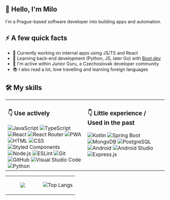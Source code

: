 ## 👋 Hello, I'm Milo
I'm a Prague-based software developer into building apps and automation.

## ⚡ A few quick facts
- 🔭 Currently working on internal apps using JS/TS and React
- 🌱 Learning back-end development (Python, JS, later Go) with [Boot.dev](https://www.boot.dev/)
- 💬 I'm active within Junior Guru, a Czechoslovak developer community
- 📚 I also read a lot, love travelling and learning foreign languages

## 🛠️ My skills
<table><tr><td valign="top" width="50%">

### <div align="left">👇 Use actively</div>
<div align="left">  
<img src="https://img.shields.io/badge/JavaScript-F7DF1E.svg?style=for-the-badge&logo=JavaScript&logoColor=black" alt="JavaScript">
<img src="https://img.shields.io/badge/TypeScript-3178C6.svg?style=for-the-badge&logo=TypeScript&logoColor=white" alt="TypeScript">
<img src="https://img.shields.io/badge/React-61DAFB.svg?style=for-the-badge&logo=React&logoColor=black" alt="React">
<img src="https://img.shields.io/badge/React%20Router-CA4245.svg?style=for-the-badge&logo=React-Router&logoColor=white" alt="React Router">
<img src="https://img.shields.io/badge/PWA-5A0FC8.svg?style=for-the-badge&logo=PWA&logoColor=white" alt="PWA">
<img src="https://img.shields.io/badge/HTML5-E34F26.svg?style=for-the-badge&logo=HTML5&logoColor=white" alt="HTML">
<img src="https://img.shields.io/badge/CSS3-1572B6.svg?style=for-the-badge&logo=CSS3&logoColor=white" alt="CSS">
<img src="https://img.shields.io/badge/styledcomponents-DB7093.svg?style=for-the-badge&logo=styled-components&logoColor=white" alt="Styled Components">
<img src="https://img.shields.io/badge/Node.js-339933.svg?style=for-the-badge&logo=nodedotjs&logoColor=white" alt="Node.js">
<img src="https://img.shields.io/badge/ESLint-4B32C3.svg?style=for-the-badge&logo=ESLint&logoColor=white" alt="ESLint">
<img src="https://img.shields.io/badge/Git-F05032.svg?style=for-the-badge&logo=Git&logoColor=white" alt="Git">
<img src="https://img.shields.io/badge/GitHub-181717.svg?style=for-the-badge&logo=GitHub&logoColor=white" alt="GitHub">
<img src="https://img.shields.io/badge/Visual%20Studio%20Code-007ACC.svg?style=for-the-badge&logo=Visual-Studio-Code&logoColor=white" alt="Visual Studio Code">
<img src="https://img.shields.io/badge/Python-3776AB.svg?style=for-the-badge&logo=Python&logoColor=white" alt="Python">
</div>

</td><td valign="top" width="50%">

### <div align="left">👇 Little experience / Used in the past</div>
<div align="left">  
<img src="https://img.shields.io/badge/Kotlin-7F52FF.svg?style=for-the-badge&logo=Kotlin&logoColor=white" alt="Kotlin">
<img src="https://img.shields.io/badge/Spring%20Boot-6DB33F.svg?style=for-the-badge&logo=Spring-Boot&logoColor=white" alt="Spring Boot">
<img src="https://img.shields.io/badge/MongoDB-47A248.svg?style=for-the-badge&logo=MongoDB&logoColor=white" alt="MongoDB">
<img src="https://img.shields.io/badge/PostgreSQL-4169E1.svg?style=for-the-badge&logo=PostgreSQL&logoColor=white" alt="PostgreSQL">
<img src="https://img.shields.io/badge/Android-34A853.svg?style=for-the-badge&logo=Android&logoColor=white" alt="Android">
<img src="https://img.shields.io/badge/Android%20Studio-3DDC84.svg?style=for-the-badge&logo=Android-Studio&logoColor=white" alt="Android Studio">
<img src="https://img.shields.io/badge/Express-000000.svg?style=for-the-badge&logo=Express&logoColor=white" alt="Express.js">
</div>

</td></tr></table>  



<!--
<div width="100%">
  
</div>
<table><tr><td valign="center" width="50%">
  <img src="https://media1.giphy.com/media/dbtDDSvWErdf2/giphy.gif?cid=ecf05e478cslzqr789liqpjm7k9jzvf2o988ejzlpw8w715u&ep=v1_gifs_search&rid=giphy.gif&ct=g" />
</td><td valign="center" width="50%">
<div width="100%">
  
  ![Top Langs](https://github-readme-stats.vercel.app/api/top-langs/?username=milojezek&layout=compact)
  
</div>
</td></tr></table>

-->



<table align="center"><tr><td valign="center" width="50%">
<div align="center"> 
  <img src="https://media1.giphy.com/media/dbtDDSvWErdf2/giphy.gif?cid=ecf05e478cslzqr789liqpjm7k9jzvf2o988ejzlpw8w715u&ep=v1_gifs_search&rid=giphy.gif&ct=g" />
</div>
</td><td valign="center" width="50%">
<div align="center">  
  
  ![Top Langs](https://github-readme-stats.vercel.app/api/top-langs/?username=milojezek&layout=compact)
</div>
</td></tr></table>  



